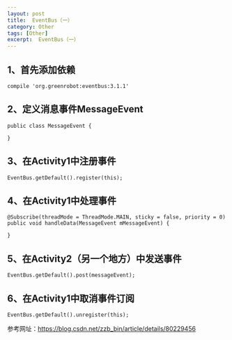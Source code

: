 ```yaml
---
layout: post
title:  EventBus（一）
category: Other
tags: [Other]
excerpt:  EventBus（一）
---
```


## 1、首先添加依赖 ##

	compile 'org.greenrobot:eventbus:3.1.1'

## 2、定义消息事件MessageEvent ##

	public class MessageEvent {
	
	}

## 3、在Activity1中注册事件 ##

	EventBus.getDefault().register(this);

## 4、在Activity1中处理事件 ##

	@Subscribe(threadMode = ThreadMode.MAIN, sticky = false, priority = 0)
	public void handleData(MessageEvent mMessageEvent) {
	
	}

## 5、在Activity2（另一个地方）中发送事件 ##

	EventBus.getDefault().post(messageEvent);

## 6、在Activity1中取消事件订阅 ##

	EventBus.getDefault().unregister(this);

参考网址：<https://blog.csdn.net/zzb_bin/article/details/80229456>